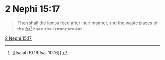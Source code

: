 # 2 Nephi 15:17

> Then shall the lambs feed after their manner, and the waste places of the <u>fat</u>[^a] ones shall strangers eat.

[2 Nephi 15:17](https://www.churchofjesuschrist.org/study/scriptures/bofm/2-ne/15?lang=eng&id=p17#p17)


[^a]: [[Isaiah 10.16|Isa. 10:16]].  
